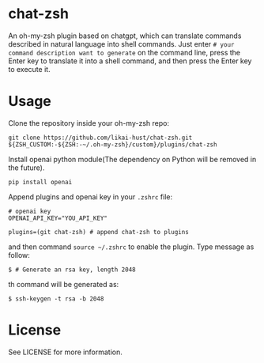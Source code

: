 # chat-zsh

An oh-my-zsh plugin based on chatgpt, which can translate commands described in natural language into shell commands. Just enter `# your command description want to generate` on the command line, press the Enter key to translate it into a shell command, and then press the Enter key to execute it.
# Usage
Clone the repository inside your oh-my-zsh repo:
```shell
git clone https://github.com/likai-hust/chat-zsh.git ${ZSH_CUSTOM:-${ZSH:-~/.oh-my-zsh}/custom}/plugins/chat-zsh
```
Install openai python module(The dependency on Python will be removed in the future).
```
pip install openai
```
Append plugins and openai key in your `.zshrc` file:
```
# openai key
OPENAI_API_KEY="YOU_API_KEY"

plugins=(git chat-zsh) # append chat-zsh to plugins
```

and then command `source ~/.zshrc` to enable the plugin. Type message as follow:

```
$ # Generate an rsa key, length 2048
```
th command will be generated as:
```
$ ssh-keygen -t rsa -b 2048
```

# License
See LICENSE for more information.

